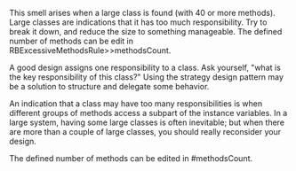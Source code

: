 This smell arises when a large class is found (with 40 or more methods). Large classes are indications that it has too much responsibility. Try to break it down, and reduce the size to something manageable. The defined number of methods can be edit in RBExcessiveMethodsRule>>methodsCount.

A good design assigns one responsibility to a class. Ask yourself, "what is the key responsibility of this class?" Using the strategy design pattern may be a solution to structure and delegate some behavior. 

An indication that a class may have too many responsibilities is when different groups of methods access a subpart of the instance variables. In a large system, having some large classes is often inevitable; but when there are more than a couple of large classes, you should really reconsider your design. 
	
The defined number of methods can be edited in #methodsCount.